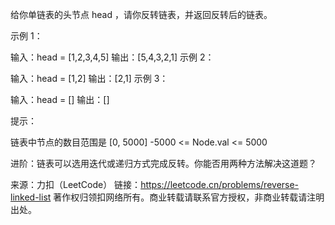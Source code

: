 给你单链表的头节点 head ，请你反转链表，并返回反转后的链表。



示例 1：

输入：head = [1,2,3,4,5]
输出：[5,4,3,2,1]
示例 2：

输入：head = [1,2]
输出：[2,1]
示例 3：

输入：head = []
输出：[]



提示：

链表中节点的数目范围是 [0, 5000]
-5000 <= Node.val <= 5000



进阶：链表可以选用迭代或递归方式完成反转。你能否用两种方法解决这道题？

来源：力扣（LeetCode）
链接：https://leetcode.cn/problems/reverse-linked-list
著作权归领扣网络所有。商业转载请联系官方授权，非商业转载请注明出处。
